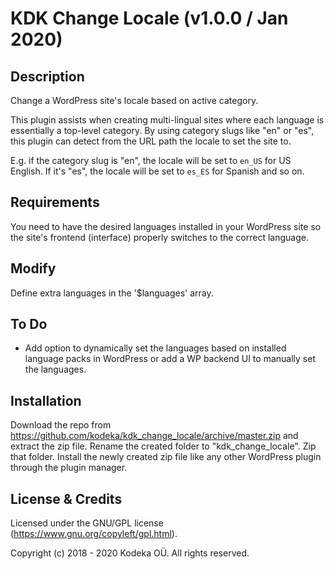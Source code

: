 # KDK Change Locale (v1.0.0 / Jan 2020)

## Description

Change a WordPress site's locale based on active category.

This plugin assists when creating multi-lingual sites where each language is essentially a top-level category. By using category slugs like "en" or "es", this plugin can detect from the URL path the locale to set the site to.

E.g. if the category slug is "en", the locale will be set to `en_US` for US English. If it's "es", the locale will be set to `es_ES` for Spanish and so on.


## Requirements

You need to have the desired languages installed in your WordPress site so the site's frontend (interface) properly switches to the correct language.


## Modify

Define extra languages in the '$languages' array.


## To Do

- Add option to dynamically set the languages based on installed language packs in WordPress or add a WP backend UI to manually set the languages.


## Installation

Download the repo from https://github.com/kodeka/kdk_change_locale/archive/master.zip and extract the zip file. Rename the created folder to "kdk_change_locale". Zip that folder. Install the newly created zip file like any other WordPress plugin through the plugin manager.


## License & Credits

Licensed under the GNU/GPL license (https://www.gnu.org/copyleft/gpl.html).

Copyright (c) 2018 - 2020 Kodeka OÜ. All rights reserved.
